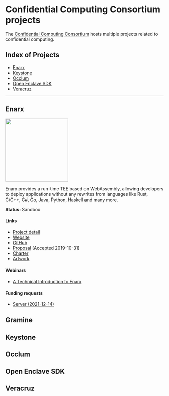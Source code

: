 # Confidential Computing Consortium projects

The [Confidential Computing Consortium](https://confidentialcomputing.io) hosts multiple projects related to confidential computing.

## Index of Projects

* [Enarx](#enarx)
* [Keystone](#keystone)
* [Occlum](#occlum)
* [Open Enclave SDK](#open-enclave-sdk)
* [Veracruz](#veracruz)

---

## Enarx

<img width="200" src="https://github.com/confidential-computing/artwork/raw/main/enarx/enarx-logo-horizontal-black.svg">

Enarx provides a run-time TEE based on WebAssembly, allowing developers to deploy applications without any rewrites from languages like Rust, C/C++, C#, Go, Java, Python, Haskell and many more.

**Status:** Sandbox

#### Links

* [Project detail](enarx-project_detail.md)
* [Website](https://enarx.dev)
* [GitHub](https://github.com/enarx)
* [Proposal](./Enarx/enarx-accepted_proposal.md) (Accepted 2019-10-31)
* [Charter](./Enarx/Enarx_Technical_Charter-2020-02-14.docx)
* [Artwork](https://github.com/confidential-computing/artwork#enarx)

#### Webinars

* [A Technical Introduction to Enarx](https://confidentialcomputing.io/webinar-enarx/)

#### Funding requests

* [Server (2021-12-14)](./Enarx/Enarx_Hardware_Request-2021-12-14.pdf)

## Gramine

## Keystone

## Occlum

## Open Enclave SDK

## Veracruz

<!--
---

## Emeritus Projects

There are currently no Emeritus projects in the CCC.
-->
